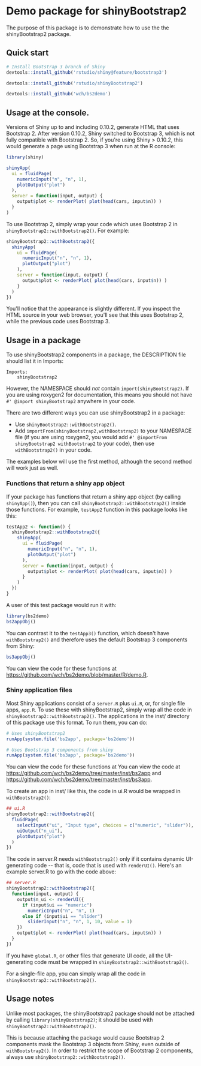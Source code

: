 Demo package for shinyBootstrap2
================================

The purpose of this package is to demonstrate how to use the the shinyBootstrap2 package.


## Quick start

```R
# Install Bootstrap 3 branch of Shiny
devtools::install_github('rstudio/shiny@feature/bootstrap3')

devtools::install_github('rstudio/shinyBootstrap2')

devtools::install_github('wch/bs2demo')
```


## Usage at the console.

Versions of Shiny up to and including 0.10.2, generate HTML that uses Bootstrap 2. After version 0.10.2, Shiny switched to Bootstrap 3, which is not fully compatible with Bootstrap 2. So, if you're using Shiny > 0.10.2, this would generate a page using Bootstrap 3 when run at the R console:

```R
library(shiny)

shinyApp(
  ui = fluidPage(
    numericInput("n", "n", 1),
    plotOutput("plot")
  ),
  server = function(input, output) {
    output$plot <- renderPlot( plot(head(cars, input$n)) )
  }
)

```


To use Bootstrap 2, simply wrap your code  which uses Bootstrap 2 in `shinyBootstrap2::withBootstrap2()`. For example:

```R
shinyBootstrap2::withBootstrap2({
  shinyApp(
    ui = fluidPage(
      numericInput("n", "n", 1),
      plotOutput("plot")
    ),
    server = function(input, output) {
      output$plot <- renderPlot( plot(head(cars, input$n)) )
    }
  )
})
```

You'll notice that the appearance is slightly different. If you inspect the HTML source in your web browser, you'll see that this uses Bootstrap 2, while the previous code uses Bootstrap 3.

## Usage in a package

To use shinyBootstrap2 components in a package, the DESCRIPTION file should list it in Imports:

```
Imports:
    shinyBootstrap2
```

However, the NAMESPACE should _not_ contain `import(shinyBootstrap2)`. If you are using roxygen2 for documentation, this means you should not have `#' @import shinyBootstrap2` anywhere in your code.

There are two different ways you can use shinyBootstrap2 in a package:

* Use `shinyBootstrap2::withBootstrap2()`.
* Add `importFrom(shinyBootstrap2,withBootstrap2)` to your NAMESPACE file (if you are using roxygen2, you would add `#' @importFrom shinyBootstrap2 withBootstrap2` to your code), then use `withBootstrap2()` in your code. 

The examples below will use the first method, although the second method will work just as well.

### Functions that return a shiny app object

If your package has functions that return a shiny app object (by calling `shinyApp()`), then you can call `shinyBootstrap2::withBootstrap2()` inside those functions. For example, `testApp2` function in this package looks like this:

```R
testApp2 <- function() {
  shinyBootstrap2::withBootstrap2({
    shinyApp(
      ui = fluidPage(
        numericInput("n", "n", 1),
        plotOutput("plot")
      ),
      server = function(input, output) {
        output$plot <- renderPlot( plot(head(cars, input$n)) )
      }
    )
  })
}
```

A user of this test package would run it with:

```R
library(bs2demo)
bs2appObj()
```

You can contrast it to the `testApp3()` function, which doesn't have `withBootstrap2()` and therefore uses the default Bootstrap 3 components from Shiny:

```R
bs3appObj()
```

You can view the code for these functions at https://github.com/wch/bs2demo/blob/master/R/demo.R.


### Shiny application files

Most Shiny applications consist of a `server.R` plus `ui.R`, or, for single file apps, `app.R`. To use these with shinyBootstrap2, simply wrap all the code in `shinyBootstrap2::withBootstrap2()`. The applications in the inst/ directory of this package use this format. To run them, you can do:


```R
# Uses shinyBootstrap2
runApp(system.file('bs2app', package='bs2demo'))

# Uses Bootstrap 3 components from shiny
runApp(system.file('bs3app', package='bs2demo'))
```

You can view the code for these functions at You can view the code at https://github.com/wch/bs2demo/tree/master/inst/bs2app and https://github.com/wch/bs2demo/tree/master/inst/bs3app.

To create an app in inst/ like this, the code in ui.R would be wrapped in `withBootstrap2()`:

```R
## ui.R
shinyBootstrap2::withBootstrap2({
  fluidPage(
    selectInput("ui", "Input type", choices = c("numeric", "slider")),
    uiOutput("n_ui"),
    plotOutput("plot")
  )
})
```

The code in server.R needs `withBootstrap2()` only if it contains dynamic UI-generating code -- that is, code that is used with `renderUI()`. Here's an example server.R to go with the code above:

```R
## server.R
shinyBootstrap2::withBootstrap2({
  function(input, output) {
    output$n_ui <- renderUI({
      if (input$ui == "numeric")
        numericInput("n", "n", 1)
      else if (input$ui == "slider")
        sliderInput("n", "n", 1, 10, value = 1)
    })
    output$plot <- renderPlot( plot(head(cars, input$n)) )
  }
})
```



If you have `global.R`, or other files that generate UI code, all the UI-generating code must be wrapped in `shinyBootstrap2::withBootstrap2()`.


For a single-file app, you can simply wrap all the code in `shinyBootstrap2::withBootstrap2()`.


## Usage notes

Unlike most packages, the shinyBootstrap2 package should not be attached by calling `library(shinyBootstrap2)`; it should be used with `shinyBootstrap2::withBootstrap2()`. 

This is because attaching the package would cause Bootstrap 2 components mask the Bootstrap 3 objects from Shiny, even outside of `withBootstrap2()`. In order to restrict the scope of Bootstrap 2 components, always use `shinyBootstrap2::withBootstrap2()`.
